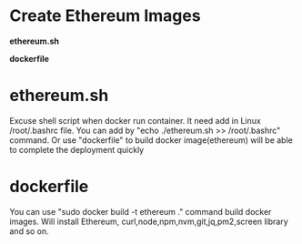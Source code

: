 # Create Ethereum Images
**ethereum.sh**

**dockerfile**

# ethereum.sh
Excuse shell script when docker run container. It need add in Linux /root/.bashrc file. You can add by "echo ./ethereum.sh >> /root/.bashrc" command. Or use "dockerfile" to build docker image(ethereum) will be able to complete the deployment quickly

# dockerfile
You can use "sudo docker build -t ethereum ." command build docker images. Will install Ethereum, curl,node,npm,nvm,git,jq,pm2,screen library and so on.